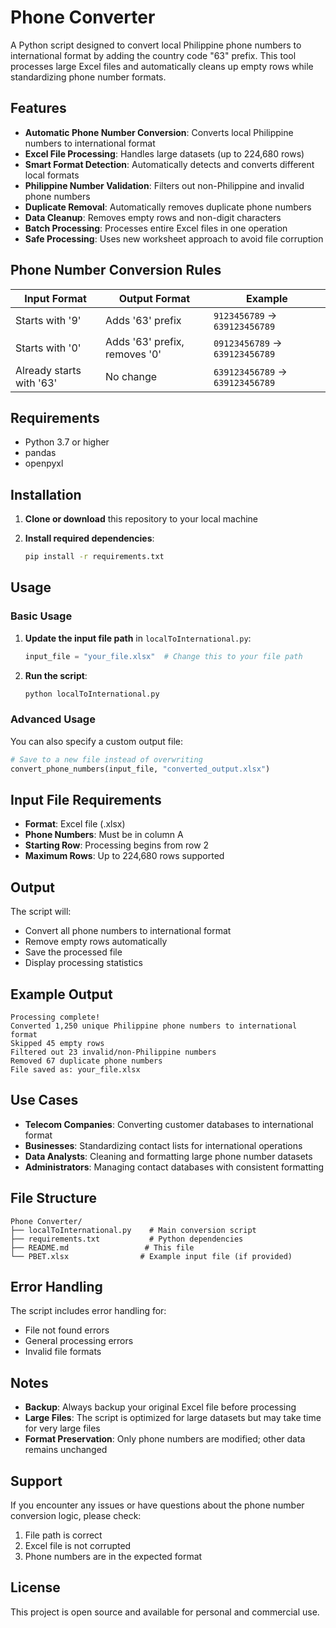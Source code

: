 # Phone Converter

A Python script designed to convert local Philippine phone numbers to international format by adding the country code "63" prefix. This tool processes large Excel files and automatically cleans up empty rows while standardizing phone number formats.

## Features

- **Automatic Phone Number Conversion**: Converts local Philippine numbers to international format
- **Excel File Processing**: Handles large datasets (up to 224,680 rows)
- **Smart Format Detection**: Automatically detects and converts different local formats
- **Philippine Number Validation**: Filters out non-Philippine and invalid phone numbers
- **Duplicate Removal**: Automatically removes duplicate phone numbers
- **Data Cleanup**: Removes empty rows and non-digit characters
- **Batch Processing**: Processes entire Excel files in one operation
- **Safe Processing**: Uses new worksheet approach to avoid file corruption

## Phone Number Conversion Rules

| Input Format | Output Format | Example |
|--------------|---------------|---------|
| Starts with '9' | Adds '63' prefix | `9123456789` → `639123456789` |
| Starts with '0' | Adds '63' prefix, removes '0' | `09123456789` → `639123456789` |
| Already starts with '63' | No change | `639123456789` → `639123456789` |

## Requirements

- Python 3.7 or higher
- pandas
- openpyxl

## Installation

1. **Clone or download** this repository to your local machine

2. **Install required dependencies**:
   ```bash
   pip install -r requirements.txt
   ```

## Usage

### Basic Usage

1. **Update the input file path** in `localToInternational.py`:
   ```python
   input_file = "your_file.xlsx"  # Change this to your file path
   ```

2. **Run the script**:
   ```bash
   python localToInternational.py
   ```

### Advanced Usage

You can also specify a custom output file:

```python
# Save to a new file instead of overwriting
convert_phone_numbers(input_file, "converted_output.xlsx")
```

## Input File Requirements

- **Format**: Excel file (.xlsx)
- **Phone Numbers**: Must be in column A
- **Starting Row**: Processing begins from row 2
- **Maximum Rows**: Up to 224,680 rows supported

## Output

The script will:
- Convert all phone numbers to international format
- Remove empty rows automatically
- Save the processed file
- Display processing statistics

## Example Output

```
Processing complete!
Converted 1,250 unique Philippine phone numbers to international format
Skipped 45 empty rows
Filtered out 23 invalid/non-Philippine numbers
Removed 67 duplicate phone numbers
File saved as: your_file.xlsx
```

## Use Cases

- **Telecom Companies**: Converting customer databases to international format
- **Businesses**: Standardizing contact lists for international operations
- **Data Analysts**: Cleaning and formatting large phone number datasets
- **Administrators**: Managing contact databases with consistent formatting

## File Structure

```
Phone Converter/
├── localToInternational.py    # Main conversion script
├── requirements.txt           # Python dependencies
├── README.md                 # This file
└── PBET.xlsx                # Example input file (if provided)
```

## Error Handling

The script includes error handling for:
- File not found errors
- General processing errors
- Invalid file formats

## Notes

- **Backup**: Always backup your original Excel file before processing
- **Large Files**: The script is optimized for large datasets but may take time for very large files
- **Format Preservation**: Only phone numbers are modified; other data remains unchanged

## Support

If you encounter any issues or have questions about the phone number conversion logic, please check:
1. File path is correct
2. Excel file is not corrupted
3. Phone numbers are in the expected format

## License

This project is open source and available for personal and commercial use.
